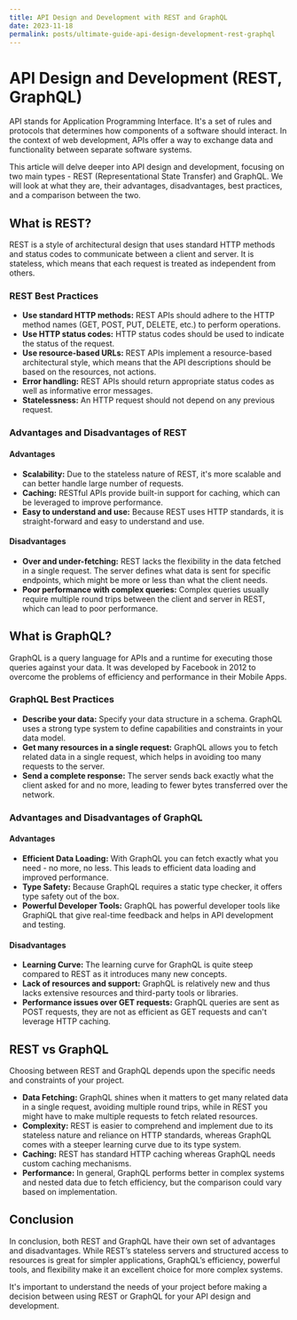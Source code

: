 ```yaml
---
title: API Design and Development with REST and GraphQL
date: 2023-11-18
permalink: posts/ultimate-guide-api-design-development-rest-graphql
---
```


# API Design and Development (REST, GraphQL)

API stands for Application Programming Interface. It's a set of rules and protocols that determines how components of a software should interact. In the context of web development, APIs offer a way to exchange data and functionality between separate software systems.

This article will delve deeper into API design and development, focusing on two main types - REST (Representational State Transfer) and GraphQL. We will look at what they are, their advantages, disadvantages, best practices, and a comparison between the two.

## What is REST?

REST is a style of architectural design that uses standard HTTP methods and status codes to communicate between a client and server. It is stateless, which means that each request is treated as independent from others.

### REST Best Practices

- **Use standard HTTP methods:** REST APIs should adhere to the HTTP method names (GET, POST, PUT, DELETE, etc.) to perform operations.
- **Use HTTP status codes:** HTTP status codes should be used to indicate the status of the request.
- **Use resource-based URLs:** REST APIs implement a resource-based architectural style, which means that the API descriptions should be based on the resources, not actions.
- **Error handling:** REST APIs should return appropriate status codes as well as informative error messages.
- **Statelessness:** An HTTP request should not depend on any previous request.

### Advantages and Disadvantages of REST

#### Advantages

- **Scalability:** Due to the stateless nature of REST, it's more scalable and can better handle large number of requests.
- **Caching:** RESTful APIs provide built-in support for caching, which can be leveraged to improve performance.
- **Easy to understand and use:** Because REST uses HTTP standards, it is straight-forward and easy to understand and use.

#### Disadvantages

- **Over and under-fetching:** REST lacks the flexibility in the data fetched in a single request. The server defines what data is sent for specific endpoints, which might be more or less than what the client needs.
- **Poor performance with complex queries:** Complex queries usually require multiple round trips between the client and server in REST, which can lead to poor performance.

## What is GraphQL?

GraphQL is a query language for APIs and a runtime for executing those queries against your data. It was developed by Facebook in 2012 to overcome the problems of efficiency and performance in their Mobile Apps.

### GraphQL Best Practices

- **Describe your data:** Specify your data structure in a schema. GraphQL uses a strong type system to define capabilities and constraints in your data model.
- **Get many resources in a single request:** GraphQL allows you to fetch related data in a single request, which helps in avoiding too many requests to the server.
- **Send a complete response:** The server sends back exactly what the client asked for and no more, leading to fewer bytes transferred over the network.

### Advantages and Disadvantages of GraphQL

#### Advantages

- **Efficient Data Loading:** With GraphQL you can fetch exactly what you need - no more, no less. This leads to efficient data loading and improved performance.
- **Type Safety:** Because GraphQL requires a static type checker, it offers type safety out of the box.
- **Powerful Developer Tools:** GraphQL has powerful developer tools like GraphiQL that give real-time feedback and helps in API development and testing.

#### Disadvantages

- **Learning Curve:** The learning curve for GraphQL is quite steep compared to REST as it introduces many new concepts.
- **Lack of resources and support:** GraphQL is relatively new and thus lacks extensive resources and third-party tools or libraries.
- **Performance issues over GET requests:** GraphQL queries are sent as POST requests, they are not as efficient as GET requests and can't leverage HTTP caching.

## REST vs GraphQL

Choosing between REST and GraphQL depends upon the specific needs and constraints of your project.

- **Data Fetching:** GraphQL shines when it matters to get many related data in a single request, avoiding multiple round trips, while in REST you might have to make multiple requests to fetch related resources.
- **Complexity:** REST is easier to comprehend and implement due to its stateless nature and reliance on HTTP standards, whereas GraphQL comes with a steeper learning curve due to its type system.
- **Caching:** REST has standard HTTP caching whereas GraphQL needs custom caching mechanisms.
- **Performance:** In general, GraphQL performs better in complex systems and nested data due to fetch efficiency, but the comparison could vary based on implementation.

## Conclusion

In conclusion, both REST and GraphQL have their own set of advantages and disadvantages. While REST’s stateless servers and structured access to resources is great for simpler applications, GraphQL’s efficiency, powerful tools, and flexibility make it an excellent choice for more complex systems.

It's important to understand the needs of your project before making a decision between using REST or GraphQL for your API design and development.
